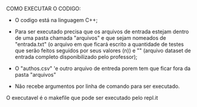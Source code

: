 
COMO EXECUTAR O CODIGO:

- O codigo está na linguagem C++;

- Para ser executado precisa que os arquivos de entrada estejam dentro de uma pasta chamada "arquivos" e que sejam nomeados de "entrada.txt" (o arquivo em que ficará escrito a quantidade de testes que serão feitos seguidos por seus valores (n)) e "" (arquivo dataset de entrada completo disponibilizado pelo professor);

- O "authos.csv" 'e outro arquivo de entreda porem tem que ficar fora da pasta "arquivos" 

- Não recebe argumentos por linha de comando para ser executado. 

O executavel é o makefile que pode ser executado pelo repl.it
